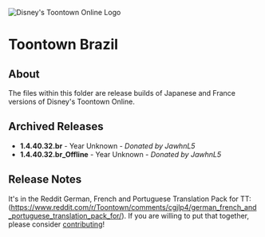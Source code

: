 ![Disney's Toontown Online Logo](https://i.imgur.com/VsBbjC5.png)

# Toontown Brazil

## About 
The files within this folder are release builds of Japanese and France versions of Disney's Toontown Online.

## Archived Releases
* **1.4.40.32.br** - Year Unknown - *Donated by JawhnL5*
* **1.4.40.32.br_Offline** - Year Unknown - *Donated by JawhnL5*

## Release Notes

It's in the Reddit German, French and Portuguese Translation Pack for TT: (https://www.reddit.com/r/Toontown/comments/cgjlp4/german_french_and_portuguese_translation_pack_for/). If you are willing to put that together, please consider [contributing](../../CONTRIBUTING.md)!
